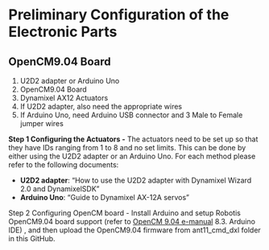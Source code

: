 # Preliminary Configuration of the Electronic Parts
## OpenCM9.04 Board

1.	U2D2 adapter or Arduino Uno
2.	OpenCM9.04 Board
3.	Dynamixel AX12 Actuators
4.	If U2D2 adapter, also need the appropriate wires
5.	If Arduino Uno, need Arduino USB connector and 3 Male to Female jumper wires

**Step 1 Configuring the Actuators -** The actuators need to be set up so that they have IDs ranging from 1 to 8 and no set limits. This can be done by either using the U2D2 adapter or an Arduino Uno. For each method please refer to the following documents:

* **U2D2 adapter**: “How to use the U2D2 adapter with Dynamixel Wizard 2.0 and DynamixelSDK”
* **Arduino Uno**: “Guide to Dynamixel AX-12A servos”

Step 2 Configuring OpenCM board - Install Arduino and setup Robotis OpenCM9.04 board support (refer to [OpenCM 9.04 e-manual](https://emanual.robotis.com/docs/en/parts/controller/opencm904/) 8.3. Arduino IDE) , and then upload the OpenCM9.04 firmware from ant11_cmd_dxl folder in this GitHub.


